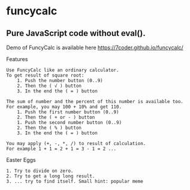 # funcycalc

## Pure JavaScript code without eval().

Demo of FuncyCalc is available here https://7coder.github.io/funcycalc/

Features

    Use FuncyCalc like an ordinary calculator.
    To get result of square root:
        1. Push the number button (0..9)
        2. Then the ( √ ) button
        3. In the end the ( = ) button
    
    The sum of number and the percent of this number is available too. 
    For example, you may 100 + 10% and get 110.
        1. Push the first number button (0..9)
        2. Then the ( + or - ) button
        1. Push the second number button (0..9)
        2. Then the ( % ) button
        3. In the end the ( = ) button
    
    You may apply (+, -, *, /) to result of calculation. 
    For example 1 + 1 = 2 + 1 = 3 - 1 = 2 ...

Easter Eggs

    1. Try to divide on zero.
    2. Try to get a long long result.
    3. ... try to find itself. Small hint: popular meme

